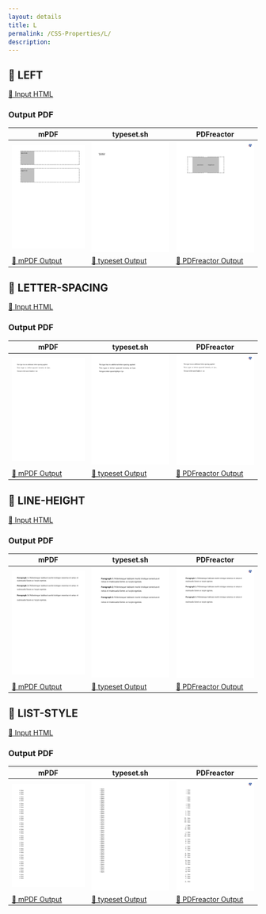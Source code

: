 ```yaml
---
layout: details
title: L
permalink: /CSS-Properties/L/
description: 
---
```




## 🔬 LEFT

[📄 Input HTML](https://raw.githubusercontent.com/azettl/compare.html2pdf.tools/master//html/CSS%20Properties/L/left.html)

### Output PDF

| mPDF | typeset.sh | PDFreactor |
|---------|---------|---------|
| ![mPDF Preview](mpdf__html_CSS_Properties_L_left.html.png) | ![typeset Preview](typeset__html_CSS_Properties_L_left.html.png) | ![PDFreactor Preview](pdfreactor__html_CSS_Properties_L_left.html.png) |
| [📕 mPDF Output](mpdf__html_CSS_Properties_L_left.html.pdf) | [📕 typeset Output](typeset__html_CSS_Properties_L_left.html.pdf) | [📕 PDFreactor Output](pdfreactor__html_CSS_Properties_L_left.html.pdf) |

## 🔬 LETTER-SPACING

[📄 Input HTML](https://raw.githubusercontent.com/azettl/compare.html2pdf.tools/master//html/CSS%20Properties/L/letter-spacing.html)

### Output PDF

| mPDF | typeset.sh | PDFreactor |
|---------|---------|---------|
| ![mPDF Preview](mpdf__html_CSS_Properties_L_letter-spacing.html.png) | ![typeset Preview](typeset__html_CSS_Properties_L_letter-spacing.html.png) | ![PDFreactor Preview](pdfreactor__html_CSS_Properties_L_letter-spacing.html.png) |
| [📕 mPDF Output](mpdf__html_CSS_Properties_L_letter-spacing.html.pdf) | [📕 typeset Output](typeset__html_CSS_Properties_L_letter-spacing.html.pdf) | [📕 PDFreactor Output](pdfreactor__html_CSS_Properties_L_letter-spacing.html.pdf) |

## 🔬 LINE-HEIGHT

[📄 Input HTML](https://raw.githubusercontent.com/azettl/compare.html2pdf.tools/master//html/CSS%20Properties/L/line-height.html)

### Output PDF

| mPDF | typeset.sh | PDFreactor |
|---------|---------|---------|
| ![mPDF Preview](mpdf__html_CSS_Properties_L_line-height.html.png) | ![typeset Preview](typeset__html_CSS_Properties_L_line-height.html.png) | ![PDFreactor Preview](pdfreactor__html_CSS_Properties_L_line-height.html.png) |
| [📕 mPDF Output](mpdf__html_CSS_Properties_L_line-height.html.pdf) | [📕 typeset Output](typeset__html_CSS_Properties_L_line-height.html.pdf) | [📕 PDFreactor Output](pdfreactor__html_CSS_Properties_L_line-height.html.pdf) |

## 🔬 LIST-STYLE

[📄 Input HTML](https://raw.githubusercontent.com/azettl/compare.html2pdf.tools/master//html/CSS%20Properties/L/list-style.html)

### Output PDF

| mPDF | typeset.sh | PDFreactor |
|---------|---------|---------|
| ![mPDF Preview](mpdf__html_CSS_Properties_L_list-style.html.png) | ![typeset Preview](typeset__html_CSS_Properties_L_list-style.html.png) | ![PDFreactor Preview](pdfreactor__html_CSS_Properties_L_list-style.html.png) |
| [📕 mPDF Output](mpdf__html_CSS_Properties_L_list-style.html.pdf) | [📕 typeset Output](typeset__html_CSS_Properties_L_list-style.html.pdf) | [📕 PDFreactor Output](pdfreactor__html_CSS_Properties_L_list-style.html.pdf) |


